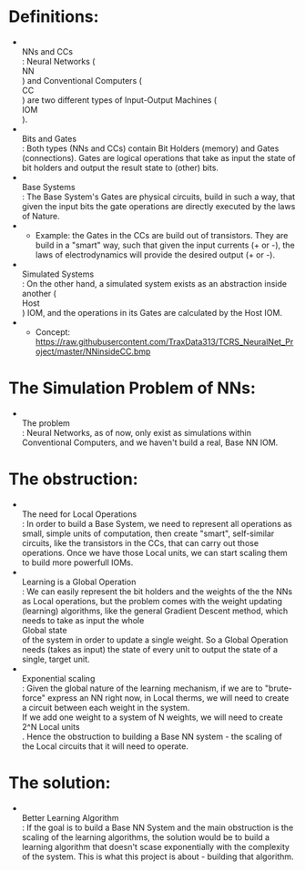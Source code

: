 # Definitions:
- <br>NNs and CCs</br>: Neural Networks (<br>NN</br>) and Conventional Computers (<br>CC</br>) are two different types of Input-Output Machines (<br>IOM</br>).
- <br>Bits and Gates</br>: Both types (NNs and CCs) contain Bit Holders (memory) and Gates (connections). Gates are logical operations that take as input the state of bit holders and output the result state to (other) bits.
- <br>Base Systems</br>: The Base System's Gates are physical circuits, build in such a way, that given the input bits the gate operations are directly executed by the laws of Nature.
- - Example: the Gates in the CCs are build out of transistors. They are build in a "smart" way, such that given the input currents (+ or -), the laws of electrodynamics will provide the desired output (+ or -).
- <br>Simulated Systems</br>: On the other hand, a simulated system exists as an abstraction inside another (<br>Host</br>) IOM, and the operations in its Gates are calculated by the Host IOM.
- - Concept: https://raw.githubusercontent.com/TraxData313/TCRS_NeuralNet_Project/master/NNinsideCC.bmp

# The Simulation Problem of NNs:
- <br>The problem</br>: Neural Networks, as of now, only exist as simulations within Conventional Computers, and we haven't build a real, Base NN IOM.

# The obstruction:
- <br>The need for Local Operations</br>: In order to build a Base System, we need to represent all operations as small, simple units of computation, then create "smart", self-similar circuits, like the transistors in the CCs, that can carry out those operations. Once we have those Local units, we can start scaling them to build more powerfull IOMs.
- <br>Learning is a Global Operation</br>: We can easily represent the bit holders and the weights of the the NNs as Local operations, but the problem comes with the weight updating (learning) algorithms, like the general Gradient Descent method, which needs to take as input the whole <br>Global state</br> of the system in order to update a single weight. So a Global Operation needs (takes as input) the state of every unit to output the state of a single, target unit.
- <br>Exponential scaling</br>: Given the global nature of the learning mechanism, if we are to "brute-force" express an NN right now, in Local therms, we will need to create a circuit between each weight in the system. <br>If we add one weight to a system of N weights, we will need to create 2^N Local units</br>. Hence the obstruction to building a Base NN system - the scaling of the Local circuits that it will need to operate.

# The solution:
- <br>Better Learning Algorithm</br>: If the goal is to build a Base NN System and the main obstruction is the scaling of the learning algorithms, the solution would be to build a learning algorithm that doesn't scase exponentially with the complexity of the system. This is what this project is about - building that algorithm.
